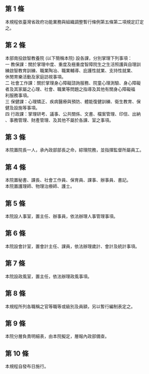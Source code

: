 第 1 條
-------
本規程依臺灣省政府功能業務與組織調整暫行條例第五條第二項規定訂定  
之。

第 2 條
-------
本部南投啟智教養院 (以下簡稱本院) 設各課，分別掌理下列事項：  
一  教保課：關於掌理中度、重度及極重度智障院生之生活照護與自理訓  
    練啟智教育訓練、職業陶冶、職業輔導、庇護性就業、支持性就業、  
    休閒育樂活動及家庭訪視事項。  
二  社會工作課：關於掌理身心障礙諮詢服務、院童心理測驗、身心障礙  
    者及其家屬之心理、社會、職業等問題之指導及其他有關身心障礙福  
    利服務事項。  
三  保健課：心理矯正、疾病醫療與預防、體能復健訓練、衛生教育、保  
    健及設施等事項。  
四  行政課：掌理研考、議事、公共關係、文書、檔案管理、印信、出納  
    、事務管理、財產管理、及其他不屬於各課、室之事項。

第 3 條
-------
本院置院長一人，承內政部部長之命，綜理院務，並指揮監督所屬員工。

第 4 條
-------
本院置秘書、課長、社會工作員、保育員、課事、辦事員、書記。  
本院置護理師、物理治療師、護士。

第 5 條
-------
本院設人事室，置主任、辦事員，依法辦理人事管理事項。

第 6 條
-------
本院設會計室，置會計主任、課員，依法辦理歲計、會計及統計事項。

第 7 條
-------
本院設政風室，置主任，依法辦理政風事項。

第 8 條
-------
本規程所列各職稱之官等職等或級別及員額，另以暫行編制表定之。

第 9 條
-------
本院分層負責明細表，由本院擬定，層報內政部備查。

第 10 條
--------
本規程自發布日施行。

